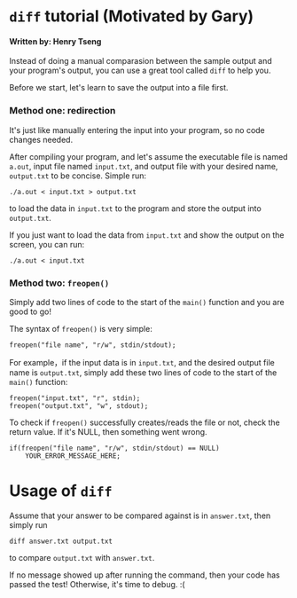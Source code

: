 # `diff` tutorial (Motivated by Gary)

#### Written by: Henry Tseng

Instead of doing a manual comparasion between the sample output and your program's
output, you can use a great tool called `diff` to help you.

Before we start, let's learn to save the output into a file first.

### Method one: redirection

It's just like manually entering the input into your program, so no code changes
needed.

After compiling your program, and let's assume the executable file is named `a.out`,
input file named `input.txt`, and output file with your desired name, `output.txt` to be
concise. Simple run:
```
./a.out < input.txt > output.txt
```
to load the data in `input.txt` to the program and store the output into `output.txt`.

If you just want to load the data from `input.txt` and show the output on the screen, you can run:
```
./a.out < input.txt
```

### Method two: `freopen()`

Simply add two lines of code to the start of the `main()` function and you are good to go!

The syntax of `freopen()` is very simple:
```
freopen("file name", "r/w", stdin/stdout);
```

For example，if the input data is in `input.txt`, and the desired output file name is `output.txt`,
simply add these two lines of code to the start of the `main()` function:
```
freopen("input.txt", "r", stdin);
freopen("output.txt", "w", stdout);
```

To check if `freopen()` successfully creates/reads the file or not, check the return
value. If it's NULL, then something went wrong.
```
if(freopen("file name", "r/w", stdin/stdout) == NULL)
    YOUR_ERROR_MESSAGE_HERE;
```

# Usage of `diff`

Assume that your answer to be compared against is in `answer.txt`, then simply run
```
diff answer.txt output.txt
```
to compare `output.txt` with `answer.txt`.

If no message showed up after running the command, then your code has passed the test!
Otherwise, it's time to debug. :(

